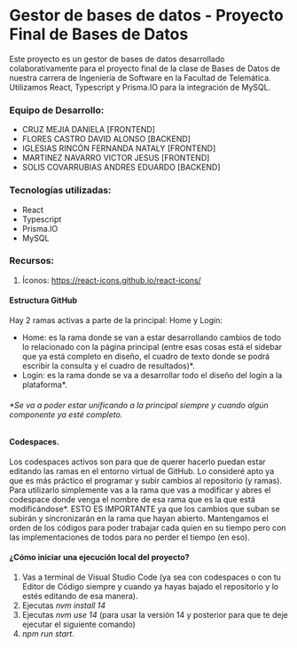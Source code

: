 
# Gestor de bases de datos - Proyecto Final de Bases de Datos 
Este proyecto es un gestor de bases de datos desarrollado colaborativamente para el proyecto final de la clase de Bases de Datos de nuestra carrera de Ingeniería de Software en la Facultad de Telemática.
Utilizamos React, Typescript y Prisma.IO para la integración de MySQL.

### Equipo de Desarrollo:
 - CRUZ MEJIA DANIELA               [FRONTEND]
 - FLORES CASTRO DAVID ALONSO       [BACKEND]
 - IGLESIAS RINCÓN FERNANDA NATALY  [FRONTEND]
 - MARTINEZ NAVARRO VICTOR JESUS    [FRONTEND]
 - SOLIS COVARRUBIAS ANDRES EDUARDO [BACKEND]
 
### Tecnologías utilizadas:
 * React
 * Typescript
 * Prisma.IO
 * MySQL

### Recursos:
1. Íconos: https://react-icons.github.io/react-icons/

#### Estructura GitHub
Hay 2 ramas activas a parte de la principal: Home y Login:
* Home: es la rama donde se van a estar desarrollando cambios de todo lo relacionado con la página principal (entre esas cosas está el sidebar que ya está completo en diseño, el cuadro de texto donde se podrá escribir la consulta y el cuadro de resultados)*.
* Login: es la rama donde se va a desarrollar todo el diseño del login a la plataforma*.
###### *Se va a poder estar unificando a la principal siempre y cuando algún componente ya esté completo.

#### Codespaces.
Los codespaces activos son para que de querer hacerlo puedan estar editando las ramas en el entorno virtual de GitHub. Lo consideré apto ya que es más práctico el programar y subir cambios al repositorio (y ramas).
Para utilizarlo simplemente vas a la rama que vas a modificar y abres el codespace donde venga el nombre de esa rama que es la que está modificándose*.
ESTO ES IMPORTANTE ya que los cambios que suban se subirán y sincronizarán en la rama que hayan abierto. Mantengamos el orden de los códigos para poder trabajar cada quien en su tiempo pero con las implementaciones de todos para no perder el tiempo (en eso).

#### ¿Cómo iniciar una ejecución local del proyecto?
1. Vas a terminal de Visual Studio Code (ya sea con codespaces o con tu Editor de Código siempre y cuando ya hayas bajado el repositorio y lo estés editando de esa manera).
2. Ejecutas *nvm install 14*
3. Ejecutas *nvm use 14* (para usar la versión 14 y posterior para que te deje ejecutar el siguiente comando)
4. *npm run start*.
